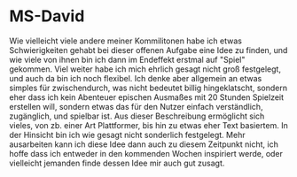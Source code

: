 # MS-David

Wie vielleicht viele andere meiner Kommilitonen habe ich etwas Schwierigkeiten gehabt bei dieser offenen Aufgabe eine Idee zu finden, und wie viele von ihnen bin ich dann im Endeffekt erstmal auf "Spiel" gekommen.
Viel weiter habe ich mich ehrlich gesagt nicht groß festgelegt, und auch da bin ich noch flexibel. Ich denke aber allgemein an etwas simples für zwischendurch, was nicht bedeutet billig hingeklatscht, sondern eher dass ich kein Abenteuer epischen Ausmaßes mit 20 Stunden Spielzeit erstellen will, sondern etwas das für den Nutzer einfach verständlich, zugänglich, und spielbar ist.
Aus dieser Beschreibung ermöglicht sich vieles, von zb. einer Art Plattformer, bis hin zu etwas eher Text basiertem. In der Hinsicht bin ich wie gesagt nicht sonderlich festgelegt.
Mehr ausarbeiten kann ich diese Idee dann auch zu diesem Zeitpunkt nicht, ich hoffe dass ich entweder in den kommenden Wochen inspiriert werde, oder vielleicht jemanden finde dessen Idee mir auch gut zusagt.

